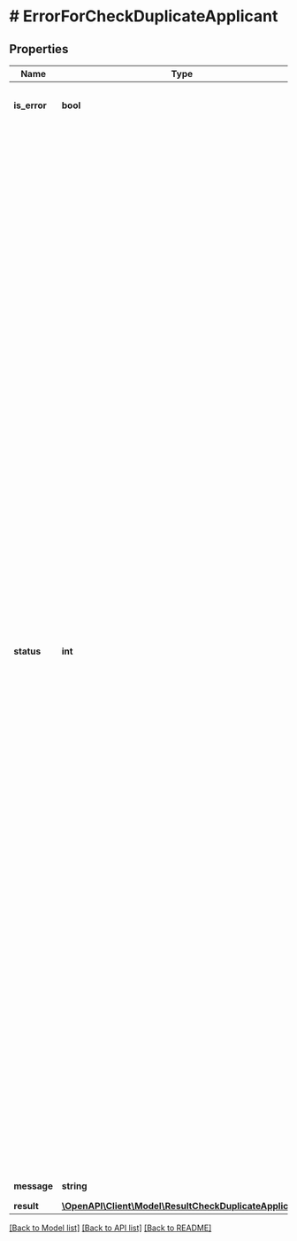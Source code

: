 # # ErrorForCheckDuplicateApplicant

## Properties

Name | Type | Description | Notes
------------ | ------------- | ------------- | -------------
**is_error** | **bool** | isError &#x3D; false means success and isError &#x3D; true means error | [optional]
**status** | **int** | &lt;br /&gt;Error Code &#x3D; 5 means &#39;Vacancy Reference not exist.&#39;&lt;br /&gt;Error Code &#x3D; 2 means &#39;Invalid API Key.&#39;&lt;br /&gt;Error Code &#x3D; 5 means &#39;API key does not exists.&#39; &lt;br /&gt;Error Code &#x3D; 4 means &#39;Action cannot be empty.&#39; &lt;br /&gt;Error Code &#x3D; 4 means &#39;Invalid Action.&#39; &lt;br/&gt;&lt;br /&gt;Error Code &#x3D; 5 means &#39;VacancyReference contains invalid data.&#39; &lt;br /&gt;Error Code &#x3D; 5 means &#39;VacancyReference contains contains more than 100 characters.&#39; &lt;br /&gt;Error Code &#x3D; 5 means &#39;VacancyReference is missing.&#39; &lt;br /&gt;Error Code &#x3D; 5 means &#39;Vacancy Reference not exist.&#39; &lt;br/&gt;&lt;br /&gt;Error Code &#x3D; 5 means &#39;FirstName contains invalid data.&#39; &lt;br /&gt;Error Code &#x3D; 5 means &#39;FirstName contains contains more than 50 characters.&#39; &lt;br /&gt;Error Code &#x3D; 5 means &#39;FirstName cannot be empty.&#39; &lt;br /&gt;Error Code &#x3D; 5 means &#39;FirstName is missing.&#39; &lt;br/&gt;&lt;br /&gt;Error Code &#x3D; 5 means &#39;LastName contains invalid data.&#39; &lt;br /&gt;Error Code &#x3D; 5 means &#39;LastName contains contains more than 50 characters.&#39; &lt;br /&gt;Error Code &#x3D; 5 means &#39;LastName cannot be empty.&#39; &lt;br /&gt;Error Code &#x3D; 5 means &#39;LastName is missing.&#39; &lt;br/&gt;&lt;br /&gt;Error Code &#x3D; 5 means &#39;Email contains invalid data.&#39; &lt;br /&gt;Error Code &#x3D; 5 means &#39;Email contains contains more than 320 characters.&#39; &lt;br /&gt;Error Code &#x3D; 5 means &#39;No access on ATS schema.&#39;&lt;br/&gt;&lt;br /&gt;Error Code &#x3D; 6 means &#39;Oops! Something went wrong.&#39; &lt;br /&gt;Error Code &#x3D; 6 means &#39;Unknown error occured.&#39; &lt;br/&gt;&lt;br /&gt;Error Code &#x3D; 7 means &#39;No json data found.&#39;&lt;br /&gt;Error Code &#x3D; 8 means &#39;Either empty or no Form Data.&#39;&lt;br /&gt;Error Code &#x3D; 9 means &#39;Invalid json data.&#39;&lt;br/&gt; | [optional]
**message** | **string** | Message show as per error code | [optional]
**result** | [**\OpenAPI\Client\Model\ResultCheckDuplicateApplicant**](ResultCheckDuplicateApplicant.md) | Result value | [optional]

[[Back to Model list]](../../README.md#models) [[Back to API list]](../../README.md#endpoints) [[Back to README]](../../README.md)
